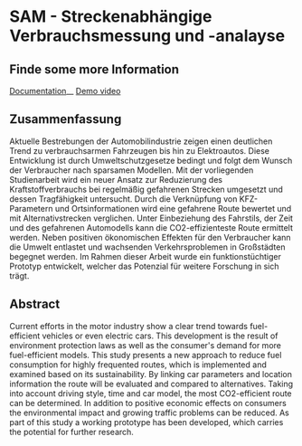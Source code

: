 # SAM - Streckenabhängige Verbrauchsmessung und -analayse

## Finde some more Information
[Documentation](documentation/documentationSAM2015.pdf)__
[Demo video](documentation/demovideo.mov)

## Zusammenfassung
Aktuelle Bestrebungen der Automobilindustrie zeigen einen deutlichen Trend zu verbrauchsarmen Fahrzeugen bis hin zu Elektroautos. Diese Entwicklung ist durch Umweltschutzgesetze bedingt und folgt dem Wunsch der Verbraucher nach sparsamen Modellen. Mit der vorliegenden Studienarbeit wird ein neuer Ansatz zur Reduzierung des Kraftstoffverbrauchs bei regelmäßig gefahrenen Strecken umgesetzt und dessen Tragfähigkeit untersucht. Durch die Verknüpfung von KFZ-Parametern und Ortsinformationen wird eine gefahrene Route bewertet und mit Alternativstrecken verglichen. Unter Einbeziehung des Fahrstils, der Zeit und des gefahrenen Automodells kann die CO2-effizienteste Route ermittelt werden. Neben positiven ökonomischen Effekten für den Verbraucher kann die Umwelt entlastet und wachsenden Verkehrsproblemen in Großstädten begegnet werden. Im Rahmen dieser Arbeit wurde ein funktionstüchtiger Prototyp entwickelt, welcher das Potenzial für weitere Forschung in sich trägt.


## Abstract
Current efforts in the motor industry show a clear trend towards fuel-efficient vehicles or even electric cars. This development is the result of environment protection laws as well as the consumer's demand for more fuel-efficient models. This study presents a new approach to reduce fuel consumption for highly frequented routes, which is implemented and examined based on its sustainability. By linking car parameters and location information the route will be evaluated and compared to alternatives. Taking into account driving style, time and car model, the most CO2-efficient route can be determined. In addition to positive economic effects on consumers the environmental impact and growing traffic problems can be reduced. As part of this study a working prototype has been developed, which carries the potential for further research.
